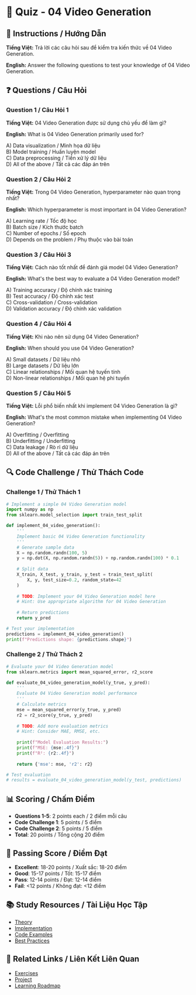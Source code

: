 # 🧠 Quiz - 04 Video Generation

## 📝 Instructions / Hướng Dẫn

**Tiếng Việt:** Trả lời các câu hỏi sau để kiểm tra kiến thức về 04 Video Generation.

**English:** Answer the following questions to test your knowledge of 04 Video Generation.

## ❓ Questions / Câu Hỏi

### Question 1 / Câu Hỏi 1
**Tiếng Việt:** 04 Video Generation được sử dụng chủ yếu để làm gì?

**English:** What is 04 Video Generation primarily used for?

A) Data visualization / Minh họa dữ liệu  
B) Model training / Huấn luyện model  
C) Data preprocessing / Tiền xử lý dữ liệu  
D) All of the above / Tất cả các đáp án trên

### Question 2 / Câu Hỏi 2
**Tiếng Việt:** Trong 04 Video Generation, hyperparameter nào quan trọng nhất?

**English:** Which hyperparameter is most important in 04 Video Generation?

A) Learning rate / Tốc độ học  
B) Batch size / Kích thước batch  
C) Number of epochs / Số epoch  
D) Depends on the problem / Phụ thuộc vào bài toán

### Question 3 / Câu Hỏi 3
**Tiếng Việt:** Cách nào tốt nhất để đánh giá model 04 Video Generation?

**English:** What's the best way to evaluate a 04 Video Generation model?

A) Training accuracy / Độ chính xác training  
B) Test accuracy / Độ chính xác test  
C) Cross-validation / Cross-validation  
D) Validation accuracy / Độ chính xác validation

### Question 4 / Câu Hỏi 4
**Tiếng Việt:** Khi nào nên sử dụng 04 Video Generation?

**English:** When should you use 04 Video Generation?

A) Small datasets / Dữ liệu nhỏ  
B) Large datasets / Dữ liệu lớn  
C) Linear relationships / Mối quan hệ tuyến tính  
D) Non-linear relationships / Mối quan hệ phi tuyến

### Question 5 / Câu Hỏi 5
**Tiếng Việt:** Lỗi phổ biến nhất khi implement 04 Video Generation là gì?

**English:** What's the most common mistake when implementing 04 Video Generation?

A) Overfitting / Overfitting  
B) Underfitting / Underfitting  
C) Data leakage / Rò rỉ dữ liệu  
D) All of the above / Tất cả các đáp án trên

## 🔍 Code Challenge / Thử Thách Code

### Challenge 1 / Thử Thách 1
```python
# Implement a simple 04 Video Generation model
import numpy as np
from sklearn.model_selection import train_test_split

def implement_04_video_generation():
    '''
    Implement basic 04 Video Generation functionality
    '''
    # Generate sample data
    X = np.random.randn(100, 5)
    y = np.dot(X, np.random.randn(5)) + np.random.randn(100) * 0.1
    
    # Split data
    X_train, X_test, y_train, y_test = train_test_split(
        X, y, test_size=0.2, random_state=42
    )
    
    # TODO: Implement your 04 Video Generation model here
    # Hint: Use appropriate algorithm for 04 Video Generation
    
    # Return predictions
    return y_pred

# Test your implementation
predictions = implement_04_video_generation()
print(f"Predictions shape: {predictions.shape}")
```

### Challenge 2 / Thử Thách 2
```python
# Evaluate your 04 Video Generation model
from sklearn.metrics import mean_squared_error, r2_score

def evaluate_04_video_generation_model(y_true, y_pred):
    '''
    Evaluate 04 Video Generation model performance
    '''
    # Calculate metrics
    mse = mean_squared_error(y_true, y_pred)
    r2 = r2_score(y_true, y_pred)
    
    # TODO: Add more evaluation metrics
    # Hint: Consider MAE, RMSE, etc.
    
    print(f"Model Evaluation Results:")
    print(f"MSE: {mse:.4f}")
    print(f"R²: {r2:.4f}")
    
    return {'mse': mse, 'r2': r2}

# Test evaluation
# results = evaluate_04_video_generation_model(y_test, predictions)
```

## 📊 Scoring / Chấm Điểm

- **Questions 1-5**: 2 points each / 2 điểm mỗi câu
- **Code Challenge 1**: 5 points / 5 điểm
- **Code Challenge 2**: 5 points / 5 điểm
- **Total**: 20 points / Tổng cộng 20 điểm

## 🎯 Passing Score / Điểm Đạt

- **Excellent**: 18-20 points / Xuất sắc: 18-20 điểm
- **Good**: 15-17 points / Tốt: 15-17 điểm  
- **Pass**: 12-14 points / Đạt: 12-14 điểm
- **Fail**: <12 points / Không đạt: <12 điểm

## 📚 Study Resources / Tài Liệu Học Tập

- [Theory](./THEORY_04_video_generation.md)
- [Implementation](./IMPLEMENTATION_04_video_generation.md)
- [Code Examples](./CODE_EXAMPLES_04_video_generation.md)
- [Best Practices](./BEST_PRACTICES_04_video_generation.md)

## 🔗 Related Links / Liên Kết Liên Quan

- [Exercises](./EXERCISES_04_video_generation.md)
- [Project](./PROJECT_04_video_generation.md)
- [Learning Roadmap](./LEARNING_ROADMAP_04_video_generation.md)
